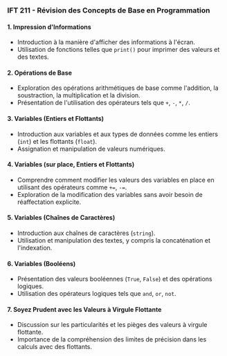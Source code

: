 
### IFT 211 - Révision des Concepts de Base en Programmation

#### 1. **Impression d'Informations**
   - Introduction à la manière d'afficher des informations à l'écran.
   - Utilisation de fonctions telles que `print()` pour imprimer des valeurs et des textes.

#### 2. **Opérations de Base**
   - Exploration des opérations arithmétiques de base comme l'addition, la soustraction, la multiplication et la division.
   - Présentation de l'utilisation des opérateurs tels que `+`, `-`, `*`, `/`.

#### 3. **Variables (Entiers et Flottants)**
   - Introduction aux variables et aux types de données comme les entiers (`int`) et les flottants (`float`).
   - Assignation et manipulation de valeurs numériques.

#### 4. **Variables (sur place, Entiers et Flottants)**
   - Comprendre comment modifier les valeurs des variables en place en utilisant des opérateurs comme `+=`, `-=`.
   - Exploration de la modification des variables sans avoir besoin de réaffectation explicite.

#### 5. **Variables (Chaînes de Caractères)**
   - Introduction aux chaînes de caractères (`string`).
   - Utilisation et manipulation des textes, y compris la concaténation et l'indexation.

#### 6. **Variables (Booléens)**
   - Présentation des valeurs booléennes (`True`, `False`) et des opérations logiques.
   - Utilisation des opérateurs logiques tels que `and`, `or`, `not`.

#### 7. **Soyez Prudent avec les Valeurs à Virgule Flottante**
   - Discussion sur les particularités et les pièges des valeurs à virgule flottante.
   - Importance de la compréhension des limites de précision dans les calculs avec des flottants.
